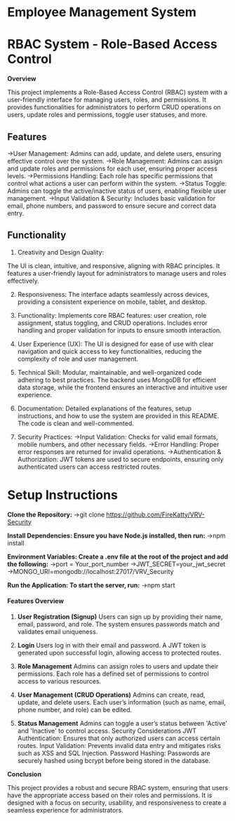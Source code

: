 # Employee Management System

# RBAC System - Role-Based Access Control

**Overview**

This project implements a Role-Based Access Control (RBAC) system with a user-friendly interface for managing users, roles, and permissions. It provides functionalities for administrators to perform CRUD operations on users, update roles and permissions, toggle user statuses, and more.

## Features

->User Management: Admins can add, update, and delete users, ensuring effective control over the system.
->Role Management: Admins can assign and update roles and permissions for each user, ensuring proper access levels.
->Permissions Handling: Each role has specific permissions that control what actions a user can perform within the system.
->Status Toggle: Admins can toggle the active/inactive status of users, enabling flexible user management.
->Input Validation & Security: Includes basic validation for email, phone numbers, and password to ensure secure and correct data entry.

## Functionality

1. Creativity and Design Quality:

The UI is clean, intuitive, and responsive, aligning with RBAC principles. It features a user-friendly layout for administrators to manage users and roles effectively.

2. Responsiveness:
The interface adapts seamlessly across devices, providing a consistent experience on mobile, tablet, and desktop.

3. Functionality:
Implements core RBAC features: user creation, role assignment, status toggling, and CRUD operations.
Includes error handling and proper validation for inputs to ensure smooth interaction.

4. User Experience (UX):
The UI is designed for ease of use with clear navigation and quick access to key functionalities, reducing the complexity of role and user management.

5. Technical Skill:
Modular, maintainable, and well-organized code adhering to best practices.
The backend uses MongoDB for efficient data storage, while the frontend ensures an interactive and intuitive user experience.

6. Documentation:
Detailed explanations of the features, setup instructions, and how to use the system are provided in this README. The code is clean and well-commented.

7. Security Practices:
->Input Validation: Checks for valid email formats, mobile numbers, and other necessary fields.
->Error Handling: Proper error responses are returned for invalid operations.
->Authentication & Authorization: JWT tokens are used to secure endpoints, ensuring only authenticated users can access restricted   routes.

# Setup Instructions

**Clone the Repository:**
->git clone https://github.com/FireKatty/VRV-Security

**Install Dependencies: Ensure you have Node.js installed, then run:**
->npm install

**Environment Variables: Create a .env file at the root of the project and add the following:**
->port = Your_port_number
->JWT_SECRET=your_jwt_secret
->MONGO_URI=mongodb://localhost:27017/VRV_Security

**Run the Application: To start the server, run:**
->npm start


#### Features Overview

1. **User Registration (Signup)**
Users can sign up by providing their name, email, password, and role.
The system ensures passwords match and validates email uniqueness.

2. **Login**
Users log in with their email and password.
A JWT token is generated upon successful login, allowing access to protected routes.

3. **Role Management**
Admins can assign roles to users and update their permissions.
Each role has a defined set of permissions to control access to various resources.

4. **User Management (CRUD Operations)**
Admins can create, read, update, and delete users.
Each user’s information (such as name, email, phone number, and role) can be edited.

5. **Status Management**
Admins can toggle a user’s status between 'Active' and 'Inactive' to control access.
Security Considerations
JWT Authentication: Ensures that only authorized users can access certain routes.
Input Validation: Prevents invalid data entry and mitigates risks such as XSS and SQL Injection.
Password Hashing: Passwords are securely hashed using bcrypt before being stored in the database.

**Conclusion**

This project provides a robust and secure RBAC system, ensuring that users have the appropriate access based on their roles and permissions. It is designed with a focus on security, usability, and responsiveness to create a seamless experience for administrators.


